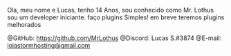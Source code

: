 Ola, meu nome e Lucas, tenho 14 Anos, sou conhecido como Mr. Lothus
sou um developer iniciante. faço plugins Simples! em breve teremos plugins melhorados

@GitHub: https://github.com/MrLothus
@Discord: Lucas S.#3874
@E-mail: lojastormhosting@gmail.com
